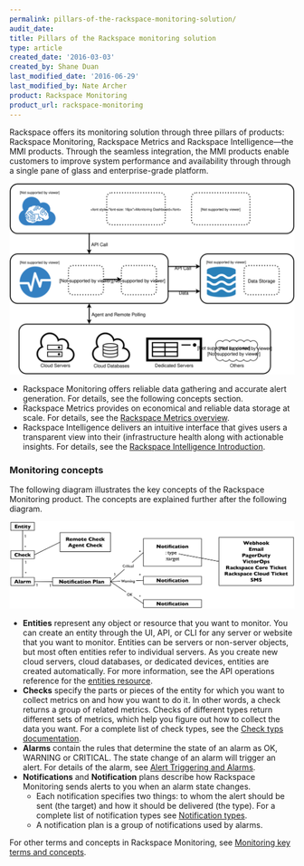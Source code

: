 ```yaml
---
permalink: pillars-of-the-rackspace-monitoring-solution/
audit_date:
title: Pillars of the Rackspace monitoring solution
type: article
created_date: '2016-03-03'
created_by: Shane Duan
last_modified_date: '2016-06-29'
last_modified_by: Nate Archer
product: Rackspace Monitoring
product_url: rackspace-monitoring
---
```


Rackspace offers its monitoring solution through three pillars of products: Rackspace Monitoring, Rackspace Metrics and Rackspace Intelligence—the MMI products. Through the seamless integration, the MMI products enable customers to improve system performance and availability through through a single pane of glass and enterprise-grade platform.

<img src="monitoring-mmi.svg" alt="Monitoring and Intelligence improve data gathering, alert generation, and data storage." />

- Rackspace Monitoring offers reliable data gathering and accurate alert generation. For details, see the following concepts section.
- Rackspace Metrics provides on economical and reliable data storage at scale. For details, see the [Rackspace Metrics overview](https://support.rackspace.com/support/how-to/rackspace-metrics-overview/).
- Rackspace Intelligence delivers an intuitive interface that gives users a transparent view into their (infrastructure health along with actionable insights. For details, see the [Rackspace Intelligence Introduction](https://support.rackspace.com/support/how-to/rackspace-intelligence/).


### Monitoring concepts

The following diagram illustrates the key concepts of the Rackspace Monitoring product.  The concepts are explained further after the following diagram.

<img src="rackspace-monitoring-concepts.png" alt="" />

- **Entities** represent any object or resource that you want to monitor. You can create an entity through the UI, API, or CLI for any server or website that you want to monitor. Entities can be servers or non-server objects, but most often entities refer to individual servers. As you create new cloud servers, cloud databases, or dedicated devices, entities are created automatically. For more information, see the API operations reference for the [entities resource](https://developer.rackspace.com/docs/cloud-monitoring/v1/developer-guide/#entities-operations).
- **Checks** specify the parts or pieces of the entity for which you want to collect metrics on and how you want to do it. In other words, a check returns a group of related metrics. Checks of different types return different sets of metrics, which help you figure out how to collect the data you want. For a complete list of check types, see the [Check typs documentation](https://developer.rackspace.com/docs/cloud-monitoring/v1/developer-guide/#document-tech-ref-info/check-type-reference).
- **Alarms**  contain the rules that determine the state of an alarm as OK, WARNING or CRITICAL. The state change of an alarm will trigger an alert. For details of the alarm, see [Alert Triggering and Alarms](https://developer.rackspace.com/docs/cloud-monitoring/v1/developer-guide/#document-tech-ref-info/alert-triggers-and-alarms).
- **Notifications** and **Notification** plans describe how Rackspace Monitoring sends alerts to you when an alarm state changes.
    - Each  notification specifies two things: to whom the alert should be sent (the target) and how it should be delivered (the type). For a complete list of notification types see [Notification types](https://developer.rackspace.com/docs/cloud-monitoring/v1/developer-guide/#document-api-operations/notification-type-operations).
    - A notification plan is a group of notifications used by alarms.

For other terms and concepts in Rackspace Monitoring, see [Monitoring key terms and concepts](https://developer.rackspace.com/docs/cloud-monitoring/v1/developer-guide/#monitoring-key-terms-and-concepts).
